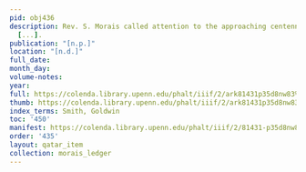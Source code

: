 ```yaml
---
pid: obj436
description: Rev. S. Morais called attention to the approaching centennial anniversary
  [...].
publication: "[n.p.]"
location: "[n.d.]"
full_date:
month_day:
volume-notes:
year:
full: https://colenda.library.upenn.edu/phalt/iiif/2/ark81431p35d8nw83%2FSHA256E-s8157828--46368d6b578e09a4c7c9195d317280f6fa2635ee4d9013626f8956b584083bd8.jpeg/full/3500,/0/default.jpg
thumb: https://colenda.library.upenn.edu/phalt/iiif/2/ark81431p35d8nw83%2FSHA256E-s8157828--46368d6b578e09a4c7c9195d317280f6fa2635ee4d9013626f8956b584083bd8.jpeg/full/!200,200/0/default.jpg
index_terms: Smith, Goldwin
toc: '450'
manifest: https://colenda.library.upenn.edu/phalt/iiif/2/81431-p35d8nw83/manifest
order: '435'
layout: qatar_item
collection: morais_ledger
---
```

